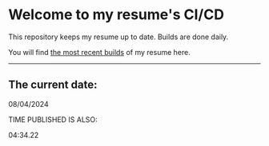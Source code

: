 # Welcome to my resume's CI/CD
This repository keeps my resume up to date. Builds are done daily.
  
You will find [the most recent builds](output/) of my resume here.
* * *
 
## The current date:  
 08/04/2024 
   
  
  
 TIME PUBLISHED IS ALSO: 
  
 04:34.22 
  
  

